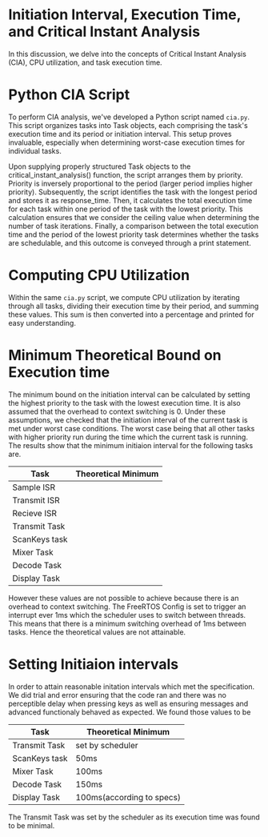 # Initiation Interval, Execution Time, and Critical Instant Analysis

In this discussion, we delve into the concepts of Critical Instant Analysis (CIA), CPU utilization, and task execution time.

# Python CIA Script
To perform CIA analysis, we've developed a Python script named `cia.py`. This script organizes tasks into Task objects, each comprising the task's execution time and its period or initiation interval. This setup proves invaluable, especially when determining worst-case execution times for individual tasks.

Upon supplying properly structured Task objects to the critical_instant_analysis() function, the script arranges them by priority. Priority is inversely proportional to the period (larger period implies higher priority). Subsequently, the script identifies the task with the longest period and stores it as response_time. Then, it calculates the total execution time for each task within one period of the task with the lowest priority. This calculation ensures that we consider the ceiling value when determining the number of task iterations. Finally, a comparison between the total execution time and the period of the lowest priority task determines whether the tasks are schedulable, and this outcome is conveyed through a print statement.




# Computing CPU Utilization
Within the same `cia.py` script, we compute CPU utilization by iterating through all tasks, dividing their execution time by their period, and summing these values. This sum is then converted into a percentage and printed for easy understanding. 



# Minimum Theoretical Bound on Execution time 


The minimum bound on the initiation interval can be calculated by setting the highest priority to the task with the lowest execution time. It is also assumed that the overhead to context switching is 0. Under these assumptions, we checked that the initiation interval of the current task is met under worst case conditions. The worst case being that all other tasks with higher priority run during the time which the current task is running. The results show that the minimum initiaion interval for the following tasks are.

| Task          | Theoretical Minimum |
|---------------|---------------------|
| Sample ISR    |                     |
| Transmit ISR  |                     |
| Recieve ISR   |                     |
| Transmit Task |                     |
| ScanKeys task |                     |
| Mixer Task    |                     |
| Decode Task   |                     |
| Display Task  |                     |



However these values are not possible to achieve because there is an overhead to context switching. The FreeRTOS Config is set to trigger an interrupt ever 1ms which the scheduler uses to switch between threads. This means that there is a minimum switching overhead of 1ms between tasks. Hence the theoretical values are not attainable.


# Setting Initiaion intervals 

In order to attain reasonable initation intervals which met the specification. We did trial and error ensuring that the code ran and there was no perceptible delay when pressing keys as well as ensuring messages and advanced functionaly behaved as expected. We found those values to be

| Task          | Theoretical Minimum |
|---------------|---------------------|
| Transmit Task |  set by scheduler   |
| ScanKeys task |     50ms            |
| Mixer Task    |      100ms               |
| Decode Task   |      150ms               |
| Display Task  |    100ms(according to specs)                 |

The Transmit Task was set by the scheduler as its execution time was found to be minimal.